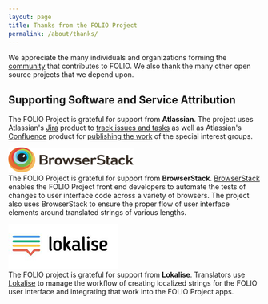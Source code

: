 ```yaml
---
layout: page
title: Thanks from the FOLIO Project
permalink: /about/thanks/
---
```


We appreciate the many individuals and organizations forming the [community](/community) that contributes to FOLIO.
We also thank the many other open source projects that we depend upon.

## Supporting Software and Service Attribution

The FOLIO Project is grateful for support from **Atlassian**.
The project uses Atlassian's [Jira](https://www.atlassian.com/software/jira) product to [track issues and tasks](https://issues.folio.org/) as well as Atlassian's [Confluence](https://www.atlassian.com/software/confluence) product for [publishing the work](http://wiki.folio.org/) of the special interest groups.

<a href="https://www.browserstack.com/"><img src="/images/browserstack-logo.svg" alt="BrowserStack logo" width="250" height="50" /></a><br />
The FOLIO Project is grateful for support from **BrowserStack**.
[BrowserStack](https://www.browserstack.com) enables the FOLIO Project front end developers to automate the tests of changes to user interface code across a variety of browsers.
The project also uses BrowserStack to ensure the proper flow of user interface elements around translated strings of various lengths.

<a href="https://lokalise.co/"><img src="/images/lokalise.png" alt="Lokalise logo" width="220" height="90" /></a><br />
The FOLIO project is grateful for support from **Lokalise**.  Translators use [Lokalise](https://lokalise.co) to manage the workflow of creating localized strings for the FOLIO user interface and integrating that work into the FOLIO Project apps.
